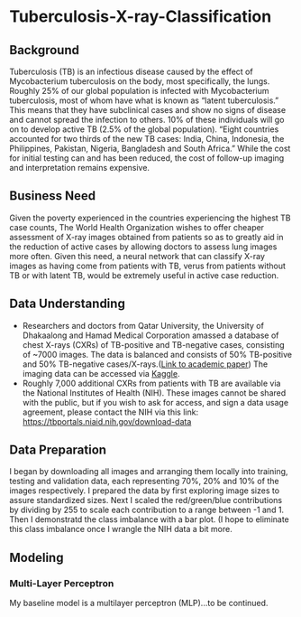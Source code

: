 # Tuberculosis-X-ray-Classification

## Background
Tuberculosis (TB) is an infectious disease caused by the effect of Mycobacterium tuberculosis
on the body, most specifically, the lungs. Roughly 25% of our global population is infected with
Mycobacterium tuberculosis, most of whom have what is known as “latent tuberculosis.” This
means that they have subclinical cases and show no signs of disease and cannot spread the
infection to others. 10% of these individuals will go on to develop active TB (2.5% of the global
population). “Eight countries accounted for two thirds of the new TB cases: India, China,
Indonesia, the Philippines, Pakistan, Nigeria, Bangladesh and South Africa.”
While the cost for initial testing can and has been reduced, the cost of follow-up imaging and
interpretation remains expensive. 

## Business Need
Given the poverty experienced in the countries experiencing
the highest TB case counts, The World Health Organization wishes to offer cheaper assessment
of X-ray images obtained from patients so as to greatly aid in the reduction of active cases by
allowing doctors to assess lung images more often. Given this need, a neural network that can
classify X-ray images as having come from patients with TB, verus from patients without TB or
with latent TB, would be extremely useful in active case reduction.

## Data Understanding
- Researchers and doctors from Qatar University, the University of Dhakaalong and Hamad
Medical Corporation amassed a database of chest X-rays (CXRs) of TB-positive and TB-negative cases,
consisting of ~7000 images. The data is balanced and consists of 50% TB-positive and 50%
TB-negative cases/X-rays.([Link to academic paper](https://ieeexplore.ieee.org/document/9224622)) The imaging data can be accessed via [Kaggle](https://www.kaggle.com/tawsifurrahman/tuberculosis-tb-chest-xray-dataset).
- Roughly 7,000 additional CXRs from patients with TB are available via the National Institutes of Health (NIH). These images cannot be shared with the public, but if you wish to ask for access, and sign a data usage agreement, please contact the NIH via this link: https://tbportals.niaid.nih.gov/download-data


## Data Preparation
I began by downloading all images and arranging them locally into training, testing and validation data, each representing 70%, 20% and 10% of the images respectively. I prepared the data by first exploring image sizes to assure standardized sizes. Next I scaled the
red/green/blue contributions by dividing by 255 to scale each contribution to a range between -1
and 1. Then I demonstratd the class imbalance with a bar plot. (I hope to eliminate this class imbalance once I wrangle the NIH data a bit more.

## Modeling

### Multi-Layer Perceptron
My baseline model is a multilayer
perceptron (MLP)...to be continued.
